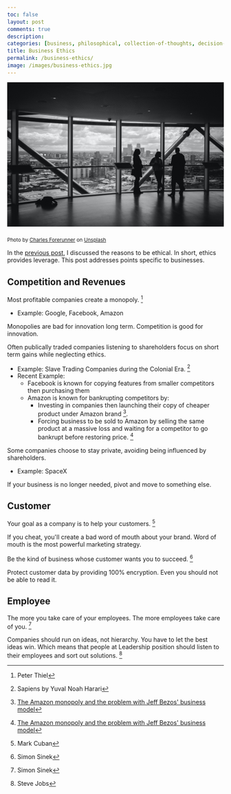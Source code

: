 ```yaml
---
toc: false
layout: post
comments: true
description:
categories: [business, philosophical, collection-of-thoughts, decision-making]
title: Business Ethics
permalink: /business-ethics/
image: /images/business-ethics.jpg
---
```

![](/images/business-ethics.jpg)

<sub style="user-select: auto;">Photo by <a href="https://unsplash.com/@charles_forerunner?utm_source=unsplash&amp;utm_medium=referral&amp;utm_content=creditCopyText" style="user-select: auto;">Charles Forerunner</a> on <a href="https://unsplash.com/s/photos/business?utm_source=unsplash&amp;utm_medium=referral&amp;utm_content=creditCopyText" style="user-select: auto;">Unsplash</a></sub>

In the [previous post](/why_ethics/), I discussed the reasons to be ethical. In short, ethics provides leverage. This post addresses points specific to businesses.

## Competition and Revenues

Most profitable companies create a monopoly. [^8]
- Example: Google, Facebook, Amazon

Monopolies are bad for innovation long term. Competition is good for innovation.

Often publically traded companies listening to shareholders focus on short term gains while neglecting ethics. 
- Example: Slave Trading Companies during the Colonial Era. [^10]
- Recent Example:
  - Facebook is known for copying features from smaller competitors then purchasing them
  - Amazon is known for bankrupting competitors by:
    - Investing in companies then launching their copy of cheaper product under Amazon brand [^3].
    - Forcing business to be sold to Amazon by selling the same product at a massive loss and waiting for a competitor to go bankrupt before restoring price. [^3]

Some companies choose to stay private, avoiding being influenced by shareholders.
- Example: SpaceX

If your business is no longer needed, pivot and move to something else.

## Customer

Your goal as a company is to help your customers. [^9]

If you cheat, you'll create a bad word of mouth about your brand. Word of mouth is the most powerful marketing strategy.

Be the kind of business whose customer wants you to succeed. [^1]

Protect customer data by providing 100% encryption. Even you should not be able to read it.

## Employee

The more you take care of your employees. The more employees take care of you. [^1]

Companies should run on ideas, not hierarchy. You have to let the best ideas win. Which means that people at Leadership position should listen to their employees and sort out solutions. [^2]

[^1]: Simon Sinek
[^2]: Steve Jobs
[^3]: [The Amazon monopoly and the problem with Jeff Bezos' business model](https://www.youtube.com/watch?v=pBffKzWECUQ)
[^4]: Jordan B Peterson
[^8]: Peter Thiel
[^9]: Mark Cuban
[^10]: Sapiens by Yuval Noah Harari
